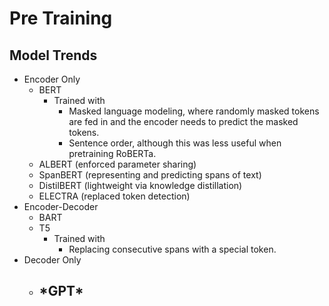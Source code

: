# Pre Training

## Model Trends
- Encoder Only
  - BERT
    - Trained with 
      - Masked language modeling, where randomly masked tokens are fed in and the encoder needs to predict the masked tokens.
      - Sentence order, although this was less useful when pretraining RoBERTa. 
  - ALBERT (enforced parameter sharing)
  - SpanBERT (representing and predicting spans of text)
  - DistilBERT (lightweight via knowledge distillation) 
  - ELECTRA (replaced token detection)
- Encoder-Decoder
  - BART
  - T5
    - Trained with
      - Replacing consecutive spans with a special token.
- Decoder Only
  - \*GPT*
    - 